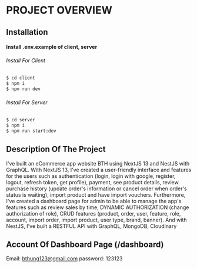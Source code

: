 # PROJECT OVERVIEW
## Installation
#### Install .env.example of client, server
###### Install For Client
```bash
$ cd client
$ npm i
$ npm run dev
```
###### Install For Server
```bash
$ cd server
$ npm i
$ npm run start:dev
```
## Description Of The Project
I've built an eCommerce app website BTH using NextJS 13 and NestJS with GraphQL. With NextJS 13, I've created a user-friendly interface and features for the users such as authentication (login, login with google, register, logout, refresh token, get profile), payment, see product details, review purchase history (update order's information or cancel order when order's status is waiting), import product and have import vouchers. Furthermore, I've created a dashboard page for admin to be able to manage the app's features such as review sales by time, DYNAMIC AUTHORIZATION (change authorization of role), CRUD features (product, order, user, feature, role, account, import order, import product, user type, brand, banner). And with NestJS, I've built a RESTFUL API with GraphQL, MongoDB, Cloudinary

## Account Of Dashboard Page (/dashboard)
Email: bthung123@gmail.com
password: 123123